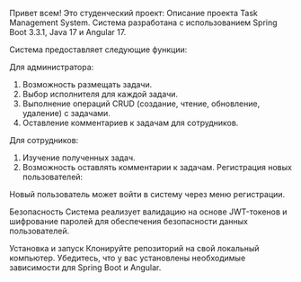 Привет всем!
Это студенческий проект:  Описание проекта Task Management System. Система разработана с использованием Spring Boot 3.3.1, Java 17 и Angular 17.

Система предоставляет следующие функции:

Для администратора:
1) Возможность размещать задачи.
2) Выбор исполнителя для каждой задачи.
3) Выполнение операций CRUD (создание, чтение, обновление, удаление) с задачами.
4) Оставление комментариев к задачам для сотрудников.
   
Для сотрудников:
1) Изучение полученных задач.
2) Возможность оставлять комментарии к задачам.
Регистрация новых пользователей:

Новый пользователь может войти в систему через меню регистрации.

Безопасность
Система реализует валидацию на основе JWT-токенов и шифрование паролей для обеспечения безопасности данных пользователей.

Установка и запуск
Клонируйте репозиторий на свой локальный компьютер.
Убедитесь, что у вас установлены необходимые зависимости для Spring Boot и Angular.
